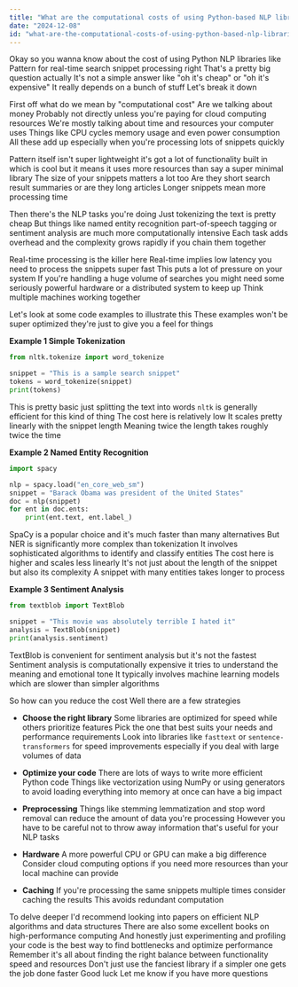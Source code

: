 ```yaml
---
title: "What are the computational costs of using Python-based NLP libraries, such as Pattern, for processing search snippets in real-time?"
date: "2024-12-08"
id: "what-are-the-computational-costs-of-using-python-based-nlp-libraries-such-as-pattern-for-processing-search-snippets-in-real-time"
---
```


Okay so you wanna know about the cost of using Python NLP libraries like Pattern for real-time search snippet processing right  That's a pretty big question actually  It's not a simple answer like "oh it's cheap" or "oh it's expensive"  It really depends on a bunch of stuff  Let's break it down

First off what do we mean by "computational cost"  Are we talking about money  Probably not directly unless you're paying for cloud computing resources  We're mostly talking about time and resources your computer uses  Things like CPU cycles memory usage and even power consumption  All these add up especially when you're processing lots of snippets quickly

Pattern itself isn't super lightweight it's got a lot of functionality built in which is cool but it means it uses more resources than say a super minimal library  The size of your snippets matters a lot too  Are they short search result summaries or are they long articles  Longer snippets mean more processing time

Then there's the NLP tasks you're doing  Just tokenizing the text is pretty cheap  But things like named entity recognition part-of-speech tagging or sentiment analysis are much more computationally intensive  Each task adds overhead and the complexity grows rapidly if you chain them together

Real-time processing is the killer here  Real-time implies low latency you need to process the snippets super fast  This puts a lot of pressure on your system  If you're handling a huge volume of searches you might need some seriously powerful hardware or a distributed system to keep up  Think multiple machines working together

Let's look at some code examples to illustrate this  These examples won't be super optimized they're just to give you a feel for things

**Example 1 Simple Tokenization**

```python
from nltk.tokenize import word_tokenize

snippet = "This is a sample search snippet"
tokens = word_tokenize(snippet)
print(tokens)
```

This is pretty basic just splitting the text into words  `nltk` is generally efficient for this kind of thing  The cost here is relatively low  It scales pretty linearly with the snippet length  Meaning twice the length takes roughly twice the time

**Example 2  Named Entity Recognition**

```python
import spacy

nlp = spacy.load("en_core_web_sm")
snippet = "Barack Obama was president of the United States"
doc = nlp(snippet)
for ent in doc.ents:
    print(ent.text, ent.label_)
```

SpaCy is a popular choice and it's much faster than many alternatives  But NER is significantly more complex than tokenization  It involves sophisticated algorithms to identify and classify entities  The cost here is higher and scales less linearly  It's not just about the length of the snippet but also its complexity  A snippet with many entities takes longer to process

**Example 3 Sentiment Analysis**

```python
from textblob import TextBlob

snippet = "This movie was absolutely terrible I hated it"
analysis = TextBlob(snippet)
print(analysis.sentiment)
```

TextBlob is convenient for sentiment analysis but it's not the fastest  Sentiment analysis is computationally expensive it tries to understand the meaning and emotional tone  It typically involves machine learning models which are slower than simpler algorithms

So how can you reduce the cost  Well there are a few strategies

* **Choose the right library**  Some libraries are optimized for speed while others prioritize features  Pick the one that best suits your needs and performance requirements  Look into libraries like `fasttext` or `sentence-transformers` for speed improvements especially if you deal with large volumes of data

* **Optimize your code**  There are lots of ways to write more efficient Python code  Things like vectorization using NumPy or using generators to avoid loading everything into memory at once can have a big impact

* **Preprocessing**  Things like stemming lemmatization and stop word removal can reduce the amount of data you're processing  However you have to be careful not to throw away information that's useful for your NLP tasks

* **Hardware**  A more powerful CPU or GPU can make a big difference  Consider cloud computing options if you need more resources than your local machine can provide

* **Caching**  If you're processing the same snippets multiple times consider caching the results  This avoids redundant computation

To delve deeper I'd recommend looking into papers on efficient NLP algorithms and data structures  There are also some excellent books on high-performance computing  And honestly just experimenting and profiling your code is the best way to find bottlenecks and optimize performance  Remember  it's all about finding the right balance between functionality speed and resources  Don't just use the fanciest library if a simpler one gets the job done faster  Good luck  Let me know if you have more questions
